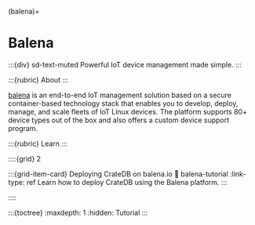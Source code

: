 (balena)=
# Balena

:::{div} sd-text-muted
Powerful IoT device management made simple.
:::

:::{rubric} About
:::

[balena] is an end-to-end IoT management solution based on a secure container-based
technology stack that enables you to develop, deploy, manage, and scale fleets of
IoT Linux devices. The platform supports 80+ device types out of the box and
also offers a custom device support program.

:::{rubric} Learn
:::

::::{grid} 2

:::{grid-item-card} Deploying CrateDB on balena\.io
:link: balena-tutorial
:link-type: ref
Learn how to deploy CrateDB using the Balena platform.
:::

::::


:::{toctree}
:maxdepth: 1
:hidden:
Tutorial <tutorial>
:::


[balena]: https://www.balena.io/

